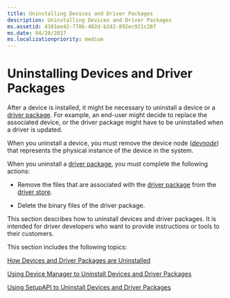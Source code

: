 ```yaml
---
title: Uninstalling Devices and Driver Packages
description: Uninstalling Devices and Driver Packages
ms.assetid: 4381ee42-778b-402d-b242-892ec921c28f
ms.date: 04/20/2017
ms.localizationpriority: medium
---
```


# Uninstalling Devices and Driver Packages


After a device is installed, it might be necessary to uninstall a device or a [driver package](driver-packages.md). For example, an end-user might decide to replace the associated device, or the driver package might have to be uninstalled when a driver is updated.

When you uninstall a device, you must remove the device node ([*devnode*](https://msdn.microsoft.com/library/windows/hardware/ff556277#wdkgloss-devnode)) that represents the physical instance of the device in the system.

When you uninstall a [driver package](driver-packages.md), you must complete the following actions:

-   Remove the files that are associated with the [driver package](driver-packages.md) from the [driver store](driver-store.md).

-   Delete the binary files of the driver package.

This section describes how to uninstall devices and driver packages. It is intended for driver developers who want to provide instructions or tools to their customers.

This section includes the following topics:

[How Devices and Driver Packages are Uninstalled](how-devices-and-driver-packages-are-uninstalled.md)

[Using Device Manager to Uninstall Devices and Driver Packages](using-device-manager-to-uninstall-devices-and-driver-packages.md)

[Using SetupAPI to Uninstall Devices and Driver Packages](using-setupapi-to-uninstall-devices-and-driver-packages.md)




